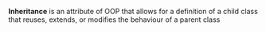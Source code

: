 **Inheritance** is an attribute of OOP that allows for a definition of a child class that reuses, extends, or modifies the behaviour of a parent class
